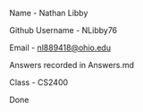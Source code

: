 Name - Nathan Libby

Github Username - NLibby76

Email - nl889418@ohio.edu

Answers recorded in Answers.md

Class - CS2400

Done
